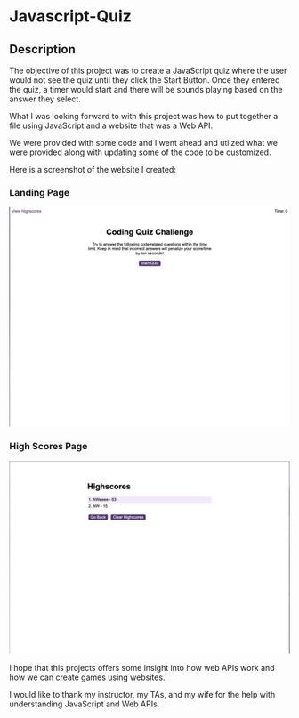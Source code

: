 # Javascript-Quiz

## Description

The objective of this project was to create a JavaScript quiz where the user would not see the quiz until they click the Start Button. Once they entered the quiz, a timer would start and there will be sounds playing based on the answer they select. 

What I was looking forward to with this project was how to put together a file using JavaScript and a website that was a Web API. 

We were provided with some code and I went ahead and utilzed what we were provided along with updating some of the code to be customized. 

Here is a screenshot of the website I created:
### Landing Page
![landing page for quiz](./js-quiz-screenshot.png)
### High Scores Page
![high scores page for quiz](./js-highscores-screenshot.png)

I hope that this projects offers some insight into how web APIs work and how we can create games using websites. 

I would like to thank my instructor, my TAs, and my wife for the help with understanding JavaScript and Web APIs. 